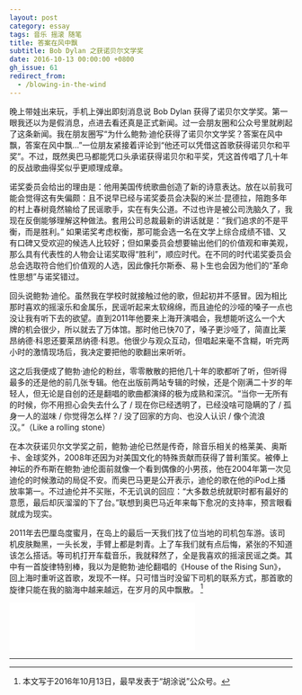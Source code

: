 ```yaml
---
layout: post
category: essay
tags: 音乐 摇滚 随笔
title: 答案在风中飘
subtitle: Bob Dylan 之获诺贝尔文学奖
date: 2016-10-13 00:00:00 +0800
gh_issue: 61
redirect_from:
  - /blowing-in-the-wind
---
```


晚上带娃出来玩，手机上弹出即刻消息说 Bob Dylan 获得了诺贝尔文学奖。第一眼我还以为是假消息，点进去看还真是正式新闻。过一会朋友圈和公众号里就刷起了这条新闻。我在朋友圈写“为什么鲍勃·迪伦获得了诺贝尔文学奖？答案在风中飘，答案在风中飘…”一位朋友紧接着评论到“他还可以凭借这首歌获得诺贝尔和平奖”。不过，既然奥巴马都能凭口头承诺获得诺贝尔和平奖，凭这首传唱了几十年的反战歌曲得奖似乎更顺理成章。

诺奖委员会给出的理由是：他用美国传统歌曲创造了新的诗意表达。放在以前我可能会觉得这有失偏颇：且不说早已经与诺奖委员会决裂的米兰·昆德拉，陪跑多年的村上春树竟然输给了民谣歌手，实在有失公道。不过也许是被公司洗脑久了，我现在反倒能够理解这种做法。套用公司总裁最新的讲话就是：“我们追求的不是平衡，而是胜利。” 如果诺奖考虑权衡，那可能会选一名在文学上综合成绩不错、又有口碑又受欢迎的候选人比较好；但如果委员会想要输出他们的价值观和审美观，那么具有代表性的人物会让诺奖取得“胜利”，顺应时代。在不同的时代诺奖委员会总会选取符合他们价值观的人选，因此像托尔斯泰、易卜生也会因为他们的“革命性思想”与诺奖错过。

回头说鲍勃·迪伦。虽然我在学校时就接触过他的歌，但起初并不感冒。因为相比那时喜欢的摇滚乐和金属乐，民谣听起来太软绵绵，而且迪伦的沙哑的嗓子一点也没让我有听下去的欲望。直到2011年他要来上海开演唱会，我想能听这么一个大牌的机会很少，所以就去了万体馆。那时他已快70了，嗓子更沙哑了，简直比莱昂纳德·科恩还要莱昂纳德·科恩。他很少与观众互动，但唱起来毫不含糊，听完两小时的激情现场后，我决定要把他的歌翻出来听听。

这之后我便成了鲍勃·迪伦的粉丝，零零散散的把他几十年的歌都听了听，但听得最多的还是他的前几张专辑。他在出版前两站专辑的时候，还是个刚满二十岁的年轻人，但无论是自创的还是翻唱的歌曲都演绎的极为成熟和深沉。“当你一无所有的时候，你不用担心会失去什么了 / 现在你已经透明了，已经没啥可隐瞒的了 / 孤身一人的滋味 / 你觉得怎么样？/ 没了回家的方向、也没人认识 / 像个流浪汉。”（Like a rolling stone）

在本次获诺贝尔文学奖之前，鲍勃·迪伦已然是传奇，除音乐相关的格莱美、奥斯卡、金球奖外，2008年还因为对美国文化的特殊贡献而获得了普利策奖。被俸上神坛的乔布斯在鲍勃·迪伦面前就像一个看到偶像的小男孩，他在2004年第一次见迪伦的时候激动的局促不安。而奥巴马更是公开表示，迪伦的歌在他的iPod上播放率第一。不过迪伦并不买账，不无讥讽的回应：“大多数总统就职时都有最好的意愿，最后却灰溜溜的下了台。”联想到奥巴马近年来每下愈况的支持率，预言眼看就成为现实。

2011年去巴厘岛度蜜月，在岛上的最后一天我们找了位当地的司机包车游。该司机皮肤黝黑，一头长发，手臂上都是刺青。上了车我们就有点后悔，紧张的不知道该怎么搭话。等司机打开车载音乐，我就释然了，全是我喜欢的摇滚民谣之类。其中有一首旋律特别棒，我以为是鲍勃·迪伦翻唱的《House of the Rising Sun》，回上海时重听这首歌，发现不一样。只可惜当时没留下司机的联系方式，那首歌的旋律只能在我的脑海中越来越远，在岁月的风中飘散。 [^1]

<iframe frameborder="no" border="0" marginwidth="0" marginheight="0" width=330 height=86 src="//music.163.com/outchain/player?type=2&id=550031754&auto=0&height=66"></iframe>

************

[^1]: 本文写于2016年10月13日，最早发表于“胡涂说”公众号。
